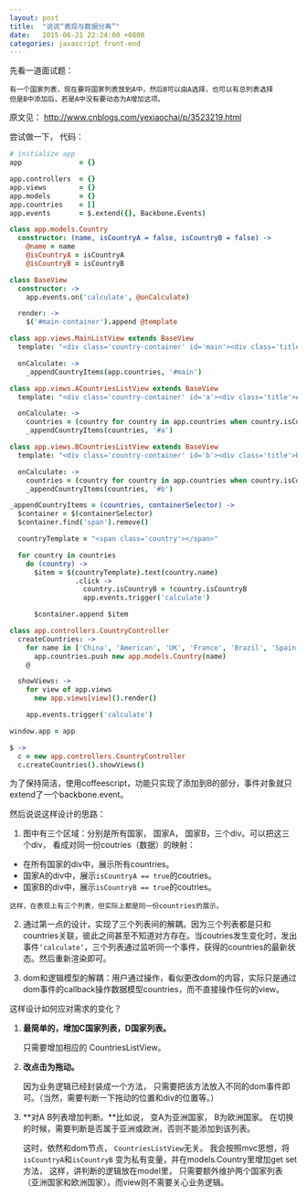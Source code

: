 ```yaml
---
layout: post
title:  "说说“表现与数据分离”"
date:   2015-06-21 22:24:00 +0800
categories: javascript front-end
---
```


先看一道面试题：

```
有一个国家列表，现在要将国家列表放到A中，然后B可以由A选择，也可以有总列表选择
但是B中添加后，若是A中没有要动态为A增加这项。
```
原文见： http://www.cnblogs.com/yexiaochai/p/3523219.html

尝试做一下， 代码：

```coffeescript
# initialize app
app              = {}

app.controllers  = {}
app.views        = {}
app.models       = {}
app.countries    = []
app.events       = $.extend({}, Backbone.Events)

class app.models.Country
  constructor: (name, isCountryA = false, isCountryB = false) ->
    @name = name
    @isCountryA = isCountryA
    @isCountryB = isCountryB

class BaseView
  constructor: ->
    app.events.on('calculate', @onCalculate)

  render: ->
    $('#main-container').append @template

class app.views.MainListView extends BaseView
  template: "<div class='country-container' id='main'><div class='title'>main</div></div>"

  onCalculate: ->
    _appendCountryItems(app.countries, '#main')

class app.views.ACountriesListView extends BaseView
  template: "<div class='country-container' id='a'><div class='title'>A</div></div>"

  onCalculate: ->
    countries = (country for country in app.countries when country.isCountryA)
    _appendCountryItems(countries, '#a')

class app.views.BCountriesListView extends BaseView
  template: "<div class='country-container' id='b'><div class='title'>B</div></div>"

  onCalculate: ->
    countries = (country for country in app.countries when country.isCountryB)
    _appendCountryItems(countries, '#b')

_appendCountryItems = (countries, containerSelector) ->
  $container = $(containerSelector)
  $container.find('span').remove()

  countryTemplate = "<span class='country'></span>"

  for country in countries
    do (country) ->
      $item = $(countryTemplate).text(country.name)
                .click ->
                  country.isCountryB = !country.isCountryB
                  app.events.trigger('calculate')

      $container.append $item

class app.controllers.CountryController
  createCountries: ->
    for name in ['China', 'American', 'UK', 'France', 'Brazil', 'Spain', 'Japan']
      app.countries.push new app.models.Country(name)
    @

  showViews: ->
    for view of app.views
      new app.views[view]().render()

    app.events.trigger('calculate')

window.app = app

$ ->
  c = new app.controllers.CountryController
  c.createCountries().showViews()
```

为了保持简洁，使用coffeescript，功能只实现了添加到B的部分，事件对象就只extend了一个backbone.event。

然后说说这样设计的思路：

1.  图中有三个区域：分别是所有国家， 国家A， 国家B，三个div。可以把这三个div， 看成对同一份coutries（数据）的映射：
   -  在所有国家的div中，展示所有countries。
   -  国家A的div中，展示`isCountryA == true`的coutries。
   -  国家B的div中，展示`isCountryB == true`的coutries。

    这样，在表现上有三个列表，但实际上都是同一份countries的展示。

2. 通过第一点的设计，实现了三个列表间的解耦。因为三个列表都是只和countries关联，彼此之间甚至不知道对方存在。当coutries发生变化时，发出事件`‘calculate‘`，三个列表通过监听同一个事件，获得的countries的最新状态。然后重新渲染即可。

3. dom和逻辑模型的解耦：用户通过操作，看似更改dom的内容，实际只是通过dom事件的callback操作数据模型countries，而不直接操作任何的view。

这样设计如何应对需求的变化？

1. **最简单的，增加C国家列表，D国家列表。**

    只需要增加相应的 CountriesListView。


2. **改点击为拖动。**

    因为业务逻辑已经封装成一个方法， 只需要把该方法放入不同的dom事件即可。（当然，需要判断一下拖动的位置和div的位置等。）

3. **对A B列表增加判断。**比如说， 变A为亚洲国家， B为欧洲国家。 在切换的时候，需要判断是否属于亚洲或欧洲，否则不能添加到该列表。

    这时，依然和dom节点， `CountriesListView`无关。 我会按照mvc思想，将`isCountryA`和`isCountryB` 变为私有变量，并在models.Country里增加get set方法， 这样，讲判断的逻辑放在model里， 只需要额外维护两个国家列表（亚洲国家和欧洲国家）。而view则不需要关心业务逻辑。
